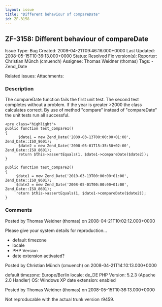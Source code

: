 ```yaml
---
layout: issue
title: "Different behaviour of compareDate"
id: ZF-3158
---
```


ZF-3158: Different behaviour of compareDate
-------------------------------------------

 Issue Type: Bug Created: 2008-04-21T09:46:16.000+0000 Last Updated: 2008-05-15T10:36:13.000+0000 Status: Resolved Fix version(s): 
 Reporter:  Christian Münch (cmuench)  Assignee:  Thomas Weidner (thomas)  Tags: - Zend\_Date
 
 Related issues: 
 Attachments: 
### Description

The compareDate function fails the first unit test. The second test completes without a problem. If the year is greater >2000 the class calculates correct. By use of method "compare" instead of "compareDate" the unit tests run all successful.

 
    <pre class="highlight">
    public function test_compare1()
    {
          $date1 = new Zend_Date('2009-03-13T00:00:00+01:00', Zend_Date::ISO_8601);
          $date2 = new Zend_Date('2008-05-01T15:35:50+02:00', Zend_Date::ISO_8601);
          return $this->assertEquals(1, $date1->compareDate($date2));
    }
        
    public function test_compare2()
    {
         $date1 = new Zend_Date('2010-03-13T00:00:00+01:00', Zend_Date::ISO_8601);
         $date2 = new Zend_Date('2008-05-01T00:00:00+01:00', Zend_Date::ISO_8601);
         return $this->assertEquals(1, $date1->compareDate($date2));
    }


 

 

### Comments

Posted by Thomas Weidner (thomas) on 2008-04-21T10:02:12.000+0000

Please give your system details for reproduction...

- default timezone
- locale
- PHP Version
- date extension activated?
 


 

Posted by Christian Münch (cmuench) on 2008-04-21T14:10:13.000+0000

default timezone: Europe/Berlin locale: de\_DE PHP Version: 5.2.3 (Apache 2.0 Handler) OS: Windows XP date extension: enabled

 

 

Posted by Thomas Weidner (thomas) on 2008-05-15T10:36:13.000+0000

Not reproducable with the actual trunk version r9459.

 

 